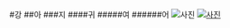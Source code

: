 #강
##아
###지
####귀
#####여
######어
![사진](http://cfile9.uf.tistory.com/image/117D054F4F9601B40D0BED)
[![사진](http://cfile9.uf.tistory.com/image/117D054F4F9601B40D0BED)](https://www.youtube.com/watch?v=GdBrrvqGDrM)
